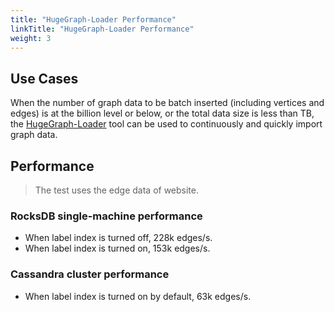 ```yaml
---
title: "HugeGraph-Loader Performance"
linkTitle: "HugeGraph-Loader Performance"
weight: 3
---
```


## Use Cases

When the number of graph data to be batch inserted (including vertices and edges) is at the billion level or below, or the total data size is less than TB, the [HugeGraph-Loader](/docs/quickstart/hugegraph-loader) tool can be used to continuously and quickly import graph data.

## Performance

> The test uses the edge data of website.

### RocksDB single-machine performance

- When label index is turned off, 228k edges/s.
- When label index is turned on, 153k edges/s.

### Cassandra cluster performance

- When label index is turned on by default, 63k edges/s.
